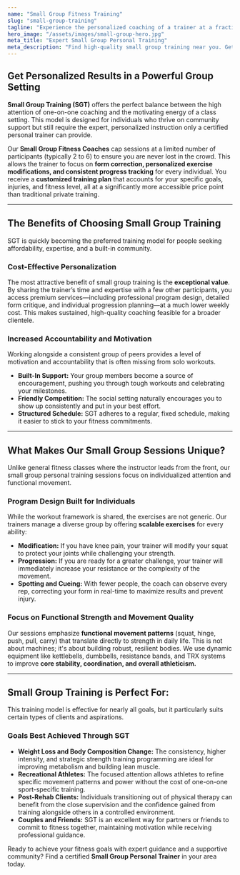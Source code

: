 ```yaml
---
name: "Small Group Fitness Training"
slug: "small-group-training"
tagline: "Experience the personalized coaching of a trainer at a fraction of the cost, in a supportive group setting."
hero_image: "/assets/images/small-group-hero.jpg"
meta_title: "Expert Small Group Personal Training"
meta_description: "Find high-quality small group training near you. Get customized workouts, expert guidance, and community support in sessions limited to 2-6 participants."
---
```

## Get Personalized Results in a Powerful Group Setting

**Small Group Training (SGT)** offers the perfect balance between the high attention of one-on-one coaching and the motivating energy of a class setting. This model is designed for individuals who thrive on community support but still require the expert, personalized instruction only a certified personal trainer can provide.

Our **Small Group Fitness Coaches** cap sessions at a limited number of participants (typically 2 to 6) to ensure you are never lost in the crowd. This allows the trainer to focus on **form correction, personalized exercise modifications, and consistent progress tracking** for every individual. You receive a **customized training plan** that accounts for your specific goals, injuries, and fitness level, all at a significantly more accessible price point than traditional private training.

---

## The Benefits of Choosing Small Group Training

SGT is quickly becoming the preferred training model for people seeking affordability, expertise, and a built-in community.

### Cost-Effective Personalization
The most attractive benefit of small group training is the **exceptional value**. By sharing the trainer’s time and expertise with a few other participants, you access premium services—including professional program design, detailed form critique, and individual progression planning—at a much lower weekly cost. This makes sustained, high-quality coaching feasible for a broader clientele.

### Increased Accountability and Motivation
Working alongside a consistent group of peers provides a level of motivation and accountability that is often missing from solo workouts.
* **Built-In Support:** Your group members become a source of encouragement, pushing you through tough workouts and celebrating your milestones.
* **Friendly Competition:** The social setting naturally encourages you to show up consistently and put in your best effort.
* **Structured Schedule:** SGT adheres to a regular, fixed schedule, making it easier to stick to your fitness commitments.

---

## What Makes Our Small Group Sessions Unique?

Unlike general fitness classes where the instructor leads from the front, our small group personal training sessions focus on individualized attention and functional movement.

### Program Design Built for Individuals
While the workout framework is shared, the exercises are not generic. Our trainers manage a diverse group by offering **scalable exercises** for every ability:

* **Modification:** If you have knee pain, your trainer will modify your squat to protect your joints while challenging your strength.
* **Progression:** If you are ready for a greater challenge, your trainer will immediately increase your resistance or the complexity of the movement.
* **Spotting and Cueing:** With fewer people, the coach can observe every rep, correcting your form in real-time to maximize results and prevent injury.

### Focus on Functional Strength and Movement Quality
Our sessions emphasize **functional movement patterns** (squat, hinge, push, pull, carry) that translate directly to strength in daily life. This is not about machines; it's about building robust, resilient bodies. We use dynamic equipment like kettlebells, dumbbells, resistance bands, and TRX systems to improve **core stability, coordination, and overall athleticism.**

---

## Small Group Training is Perfect For:

This training model is effective for nearly all goals, but it particularly suits certain types of clients and aspirations.

### Goals Best Achieved Through SGT
* **Weight Loss and Body Composition Change:** The consistency, higher intensity, and strategic strength training programming are ideal for improving metabolism and building lean muscle.
* **Recreational Athletes:** The focused attention allows athletes to refine specific movement patterns and power without the cost of one-on-one sport-specific training.
* **Post-Rehab Clients:** Individuals transitioning out of physical therapy can benefit from the close supervision and the confidence gained from training alongside others in a controlled environment.
* **Couples and Friends:** SGT is an excellent way for partners or friends to commit to fitness together, maintaining motivation while receiving professional guidance.

Ready to achieve your fitness goals with expert guidance and a supportive community? Find a certified **Small Group Personal Trainer** in your area today.